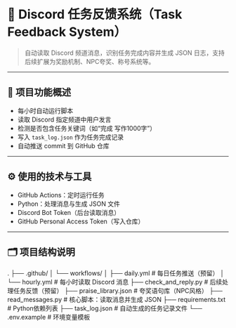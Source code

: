 # 🎯 Discord 任务反馈系统（Task Feedback System）

> 自动读取 Discord 频道消息，识别任务完成内容并生成 JSON 日志，支持后续扩展为奖励机制、NPC夸奖、称号系统等。

---

## 📌 项目功能概述

- 每小时自动运行脚本
- 读取 Discord 指定频道中用户发言
- 检测是否包含任务关键词（如“完成 写作1000字”）
- 写入 `task_log.json` 作为任务完成记录
- 自动推送 commit 到 GitHub 仓库

---

## ⚙️ 使用的技术与工具

- GitHub Actions：定时运行任务
- Python：处理消息与生成 JSON 文件
- Discord Bot Token（后台读取消息）
- GitHub Personal Access Token（写入仓库）

---

## 🗂️ 项目结构说明

.
├── .github/
│ └── workflows/
│ ├── daily.yml # 每日任务推送（预留）
│ └── hourly.yml # 每小时读取 Discord 消息
├── check_and_reply.py # 后续处理任务反馈（预留）
├── praise_library.json # 夸奖语句库（NPC风格）
├── read_messages.py # 核心脚本：读取消息并生成 JSON
├── requirements.txt # Python依赖列表
├── task_log.json # 自动生成的任务记录文件
└── .env.example # 环境变量模板
